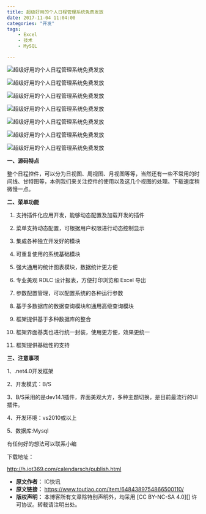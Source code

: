 ```yaml
---
title: 超级好用的个人日程管理系统免费发放
date: 2017-11-04 11:04:00
categories: "开发"
tags:
	- Excel
	- 技术
	- MySQL

---
```


![超级好用的个人日程管理系统免费发放][ZYYR-NJYJ-BIII.jpg]

![超级好用的个人日程管理系统免费发放][MEUE-RZ2Y-RUUR.jpg]

![超级好用的个人日程管理系统免费发放][V2YZ-EEZI-UYEU.jpg]

![超级好用的个人日程管理系统免费发放][NINN-INBA-2URQ.jpg]

![超级好用的个人日程管理系统免费发放][VVVY-AQRA-ZJ3U.jpg]

![超级好用的个人日程管理系统免费发放][RMY3-Y3NM-AMER.jpg]

![超级好用的个人日程管理系统免费发放][QRFF-RBEA-FV6J.jpg]

**一、源码特点**

整个日程控件，可以分为日视图、周视图、月视图等等，当然还有一些不常用的时间线、甘特图等，本例我们来关注控件的使用以及这几个视图的处理。下载速度稍微慢一点。

**二、菜单功能**

1. 支持插件化应用开发，能够动态配置及加载开发的插件

2. 菜单支持动态配置，可根据用户权限进行动态控制显示

3. 集成各种独立开发好的模块

4. 可重复使用的系统基础模块

5. 强大通用的统计图表模块，数据统计更方便

6. 专业美观 RDLC 设计报表，方便打印浏览和 Excel 导出

7. 参数配置管理，可以配置系统的各种运行参数

8. 基于多数据库的数据查询模块和通用高级查询模块

9. 框架提供基于多种数据库的整合

10. 框架界面基类也进行统一封装，使用更方便，效果更统一

11. 框架提供基础性的支持

**三、注意事项**

1、.net4.0开发框架

2、开发模式：B/S

3、B/S采用的是dev14.1插件，界面美观大方，多种主题切换，是目前最流行的UI插件。

4、开发环境：vs2010或以上

5、数据库:Mysql

有任何好的想法可以联系小编

下载地址：

http://h.iot369.com/calendarsch/publish.html


[ZYYR-NJYJ-BIII.jpg]: static/resources/crawler/ZYYR-NJYJ-BIII.jpg
[MEUE-RZ2Y-RUUR.jpg]: static/resources/crawler/MEUE-RZ2Y-RUUR.jpg
[V2YZ-EEZI-UYEU.jpg]: static/resources/crawler/V2YZ-EEZI-UYEU.jpg
[NINN-INBA-2URQ.jpg]: static/resources/crawler/NINN-INBA-2URQ.jpg
[VVVY-AQRA-ZJ3U.jpg]: static/resources/crawler/VVVY-AQRA-ZJ3U.jpg
[RMY3-Y3NM-AMER.jpg]: static/resources/crawler/RMY3-Y3NM-AMER.jpg
[QRFF-RBEA-FV6J.jpg]: static/resources/crawler/QRFF-RBEA-FV6J.jpg
 *  **原文作者：** IC快讯
 *  **原文链接：** https://www.toutiao.com/item/6484389754866500110/
 *  **版权声明：** 本博客所有文章除特别声明外，均采用 [CC BY-NC-SA 4.0][] 许可协议。转载请注明出处。
